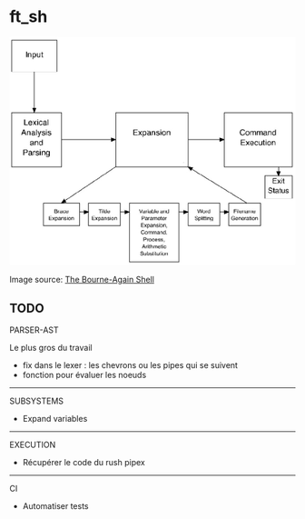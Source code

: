 # ft_sh

<p align="center">
  <img src="doc/assets/bash-article-diagram.png" alt="bash diagram" />
</p>

Image source: [The Bourne-Again Shell](https://www.aosabook.org/en/bash.html)

## TODO

PARSER-AST

Le plus gros du travail

- fix dans le lexer : les chevrons ou les pipes qui se suivent
- fonction pour évaluer les noeuds

--------

SUBSYSTEMS

- Expand variables

--------

EXECUTION

- Récupérer le code du rush pipex

--------

CI

- Automatiser tests

